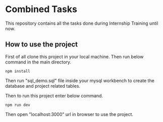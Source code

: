 
# Combined Tasks

This repository contains all the tasks done during Internship Training until now.




## How to use the project

First of all clone this project in your local machine. Then run below command in the main directory.

`npm install`

Then run "sql_demo.sql" file inside your mysql workbench to create the database and project related tables.

Then to run this project enter below command.

`npm run dev`

Then open "localhost:3000" url in browser to use the project.